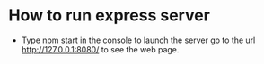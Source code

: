 # How to run express server

- Type npm start in the console to launch the server go to the url http://127.0.0.1:8080/ to see the web page.
